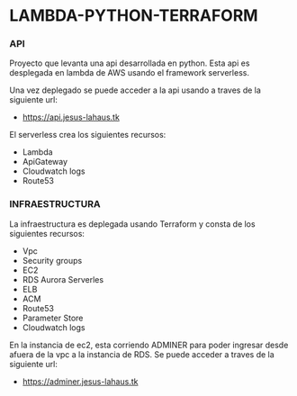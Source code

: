 # LAMBDA-PYTHON-TERRAFORM

### API

Proyecto que levanta una api desarrollada en python. Esta api es desplegada en lambda de AWS usando el framework serverless. 

Una vez deplegado se puede acceder a la api usando a traves de la siguiente url:

* https://api.jesus-lahaus.tk

El serverless crea los siguientes recursos:

* Lambda
* ApiGateway
* Cloudwatch logs
* Route53


### INFRAESTRUCTURA

La infraestructura es deplegada usando Terraform y consta de los siguientes recursos:

* Vpc
* Security groups
* EC2
* RDS Aurora Serverles
* ELB
* ACM
* Route53
* Parameter Store
* Cloudwatch logs

En la instancia de ec2, esta corriendo ADMINER para poder ingresar desde afuera de la vpc a la instancia de RDS. Se puede acceder a traves de la siguiente url:

* https://adminer.jesus-lahaus.tk